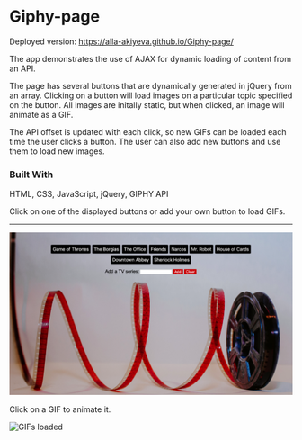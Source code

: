 # Giphy-page

Deployed version:  https://alla-akiyeva.github.io/Giphy-page/

The app demonstrates the use of AJAX for dynamic loading of content from an API. 

The page has several buttons that are dynamically generated in jQuery from an array. Clicking on a button will load images on a particular topic specified on the button. All images are initally static, but when clicked, an image will animate as a GIF.

The API offset is updated with each click, so new GIFs can be loaded each time the user clicks a button. The user can also add new buttons and use them to load new images. 


### Built With
HTML, CSS, JavaScript, jQuery, GIPHY API

Click on one of the displayed buttons or add your own button to load GIFs. 

______________________________________________

![Main Page](/assets/img/mainpageGiphy.png)

Click on a GIF to animate it.

![GIFs loaded](/assets/img/GIFSgiphy.png)
